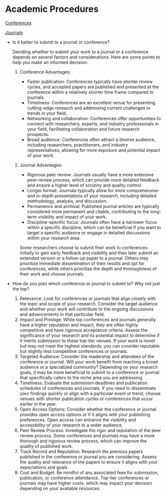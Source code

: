 # Academic Procedures

[Conferences](Academic%20Procedures%2014c7a5039f9a4d27b0d14730733553ed/Conferences%203f684918264e4e5c9fd9b05da28cbbc9.md)

[Journals](Academic%20Procedures%2014c7a5039f9a4d27b0d14730733553ed/Journals%20580244f2ad934fd783554d479b75532f.md)

- Is it better to submit to a journal or conference?
    
    Deciding whether to submit your work to a journal or a conference depends on several factors and considerations. Here are some points to help you make an informed decision:
    
    1. Conference Advantages:
        - Faster publication: Conferences typically have shorter review cycles, and accepted papers are published and presented at the conference within a relatively shorter time frame compared to journals.
        - Timeliness: Conferences are an excellent venue for presenting cutting-edge research and addressing current challenges or trends in your field.
        - Networking and collaboration: Conferences offer opportunities to connect with researchers, experts, and industry professionals in your field, facilitating collaboration and future research prospects.
        - Broad audience: Conferences often attract a diverse audience, including researchers, practitioners, and industry representatives, allowing for more exposure and potential impact of your work.
    2. Journal Advantages:
        - Rigorous peer review: Journals usually have a more extensive peer-review process, which can provide more detailed feedback and ensure a higher level of scrutiny and quality control.
        - Longer format: Journals typically allow for more comprehensive and in-depth presentations of your research, including detailed methodology, analysis, and discussion.
        - Permanence and archival: Published journal articles are typically considered more permanent and citable, contributing to the long-term visibility and impact of your work.
        - Discipline-specific focus: Journals often have a narrower focus within a specific discipline, which can be beneficial if you want to target a specific audience or engage in detailed discussions within your research area.
        
        Some researchers choose to submit their work to conferences initially to gain early feedback and visibility and then later submit an extended version or a follow-up paper to a journal. Others may prioritize immediate dissemination of their results and opt for conferences, while others prioritize the depth and thoroughness of their work and choose journals. 
        
- How do you plan which conference or journal to submit to? Why not just the top?
    1. Relevance: Look for conferences or journals that align closely with the topic and scope of your research. Consider the target audience and whether your work will contribute to the ongoing discussions and advancements in that particular field.
    2. Impact and Prestige: While top conferences and journals generally have a higher reputation and impact, they are often highly competitive and have rigorous acceptance criteria. Assess the significance of your research and its potential impact to determine if it merits submission to these top-tier venues. If your work is novel but may not meet the highest standards, you can consider reputable but slightly less competitive conferences or journals.
    3. Targeted Audience: Consider the readership and attendees of the conference or journal. Will your work benefit from reaching a broad audience or a specialized community? Depending on your research goals, it may be more beneficial to submit to a conference or journal that specifically caters to the niche area you are addressing.
    4. Timeliness: Evaluate the submission deadlines and publication schedules of conferences and journals. If you need to disseminate your findings quickly or align with a particular event or trend, choose venues with shorter publication cycles or conferences that occur earlier in the year.
    5. Open Access Options: Consider whether the conference or journal provides open access options or if it aligns with your publishing preferences. Open access can enhance the visibility and accessibility of your research to a wider audience.
    6. Peer Review Process: Investigate the rigor and reputation of the peer review process. Some conferences and journals may have a more thorough and rigorous review process, which can improve the quality of published work.
    7. Track Record and Reputation: Research the previous papers published in the conference or journal you are considering. Assess the quality and relevance of the papers to ensure it aligns with your expectations and goals.
    8. Cost and Budget: Be mindful of any associated fees for submission, publication, or conference attendance. Top-tier conferences or journals may have higher costs, which may impact your decision depending on your available resources.